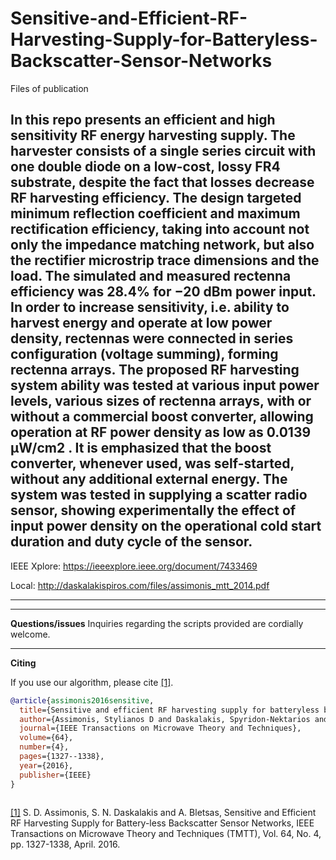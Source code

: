 # Sensitive-and-Efficient-RF-Harvesting-Supply-for-Batteryless-Backscatter-Sensor-Networks
Files of publication 

In this repo presents an efficient and high sensitivity
RF energy harvesting supply. The harvester consists of a single
series circuit with one double diode on a low-cost, lossy FR4 substrate, 
despite the fact that losses decrease RF harvesting
efficiency. The design targeted minimum reflection coefficient and
maximum rectification efficiency, taking into account not only the
impedance matching network, but also the rectifier microstrip
trace dimensions and the load. The simulated and measured
rectenna efficiency was 28.4% for −20 dBm power input. In
order to increase sensitivity, i.e. ability to harvest energy and
operate at low power density, rectennas were connected in series
configuration (voltage summing), forming rectenna arrays. The
proposed RF harvesting system ability was tested at various input
power levels, various sizes of rectenna arrays, with or without
a commercial boost converter, allowing operation at RF power
density as low as 0.0139 µW/cm2
. It is emphasized that the
boost converter, whenever used, was self-started, without any
additional external energy. The system was tested in supplying a
scatter radio sensor, showing experimentally the effect of input
power density on the operational cold start duration and duty
cycle of the sensor.
---

IEEE Xplore: https://ieeexplore.ieee.org/document/7433469 

Local: http://daskalakispiros.com/files/assimonis_mtt_2014.pdf

---

---
**Questions/issues**
Inquiries regarding the scripts provided are cordially welcome.

---
**Citing**

If you use our algorithm, please cite [[1]](https://ieeexplore.ieee.org/document/7433469).

```bibtex
@article{assimonis2016sensitive,
  title={Sensitive and efficient RF harvesting supply for batteryless backscatter sensor networks},
  author={Assimonis, Stylianos D and Daskalakis, Spyridon-Nektarios and Bletsas, Aggelos},
  journal={IEEE Transactions on Microwave Theory and Techniques},
  volume={64},
  number={4},
  pages={1327--1338},
  year={2016},
  publisher={IEEE}
}
 
```


[[1]](https://ieeexplore.ieee.org/document/7433469) S. D. Assimonis, S. N. Daskalakis and A. Bletsas, Sensitive and Efficient RF Harvesting Supply for Battery-less Backscatter Sensor Networks, IEEE Transactions on Microwave Theory and Techniques (TMTT), Vol. 64, No. 4, pp. 1327-1338, April. 2016.
